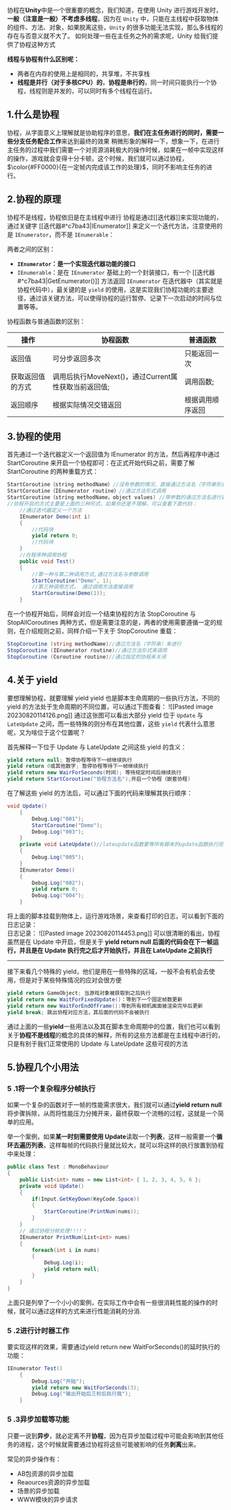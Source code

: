 协程在**Unity**中是一个很重要的概念，我们知道，在使用 Unity 进行游戏开发时，**一般（注意是一般）不考虑多线程**，因为在 `Unity` 中，只能在主线程中获取物体的组件、方法、对象，如果脱离这些，`Unity` 的很多功能无法实现，那么多线程的存在与否意义就不大了。
如何处理一些在主任务之外的需求呢，Unity 给我们提供了协程这种方式

**线程与协程有什么区别呢：**
- 两者在内存的使用上是相同的，共享堆，不共享栈
- **线程是并行（对于多核CPU）的**，**协程是串行的**，同一时间只能执行一个协程，线程则是并发的，可以同时有多个线程在运行。

## 1.什么是协程
协程，从字面意义上理解就是协助程序的意思，**我们在主任务进行的同时，需要一些分支任务配合工作**来达到最终的效果
稍微形象的解释一下，想象一下，在进行主任务的过程中我们需要一个对资源消耗极大的操作时候，如果在一帧中实现这样的操作，游戏就会变得十分卡顿，这个时候，我们就可以通过协程，$\color{#FF0000}{在一定帧内完成该工作的处理}$，同时不影响主任务的进行。
## 2.协程的原理
协程不是线程，协程依旧是在主线程中进行
协程是通过[[迭代器]]来实现功能的，通过关键字 [[迭代器#^c7ba43|IEnumerator]]  来定义一个迭代方法，注意使用的是 `IEnumerator`，而不是 `IEnumerable`：

两者之间的区别：
- **`IEnumerator`：是一个实现迭代器功能的接口**
- `IEnumerable`：是在 `IEnumerator` 基础上的一个封装接口，有一个 [[迭代器#^c7ba43|GetEnumerator()]]  方法返回 `IEnumerator` 
在迭代器中（其实就是协程代码中），最关键的是 `yield` 的使用，这是实现我们协程功能的主要途径，通过该关键方法，可以使得协程的运行暂停、记录下一次启动的时间与位置等等。

协程函数与普通函数的区别：

|操作|协程函数|普通函数|
|---|---|---|
|返回值|可分步返回多次|只能返回一次|
|获取返回值的方式|调用后执行MoveNext()，通过Current属性获取当前返回值;|调用函数;|
|返回顺序|根据实际情况交错返回|根据调用顺序返回|

## 3.协程的使用
首先通过一个迭代器定义一个返回值为 IEnumerator 的方法，然后再程序中通过 StartCoroutine 来开启一个协程即可：在正式开始代码之前，需要了解 StartCoroutine 的两种重载方式：
```csharp
StartCoroutine（string methodName）//没有参数的情况，直接通过方法名（字符串形式）来开启协程
StartCoroutine（IEnumerator routine）//通过方法形式调用
StartCoroutine（string methodName，object values) //带参数的通过方法名进行调用
//协程开启的方式主要是上面的三种形式，如果你还是不理解，可以查看下面代码：
 	//通过迭代器定义一个方法
 	IEnumerator Demo(int i)
    {
        //代码块
        yield return 0; 
		//代码块
    }
    //在程序种调用协程
    public void Test()
    {
        //第一种与第二种调用方式,通过方法名与参数调用
        StartCoroutine("Demo", 1);
        //第三种调用方式， 通过调用方法直接调用
        StartCoroutine(Demo(1));
    }
```
在一个协程开始后，同样会对应一个结束协程的方法 StopCoroutine 与 StopAllCoroutines 两种方式，但是需要注意的是，两者的使用需要遵循一定的规则，在介绍规则之前，同样介绍一下关于 StopCoroutine 重载：
```csharp
StopCoroutine (string methodName)//通过方法名（字符串）来进行
StopCoroutine (IEnumerator routine)//通过方法形式来调用
StopCoroutine (Coroutine routine)//通过指定的协程来关闭
```
## 4.关于 yield
要想理解协程，就要理解 yield
yield 也是脚本生命周期的一些执行方法，不同的 yield 的方法处于生命周期的不同位置，可以通过下图查看：
![[Pasted image 20230820114126.png]]
通过这张图可以看出大部分 yield 位于 `Update` 与 `LateUpdate` 之间，而一些特殊的则分布在其他位置，这些 `yield` 代表什么意思呢，又为啥位于这个位置呢？

首先解释一下位于 Update 与 LateUpdate 之间这些 yield 的含义：
```csharp
yield return null; 暂停协程等待下一帧继续执行
yield return 0或其他数字; 暂停协程等待下一帧继续执行
yield return new WairForSeconds(时间); 等待规定时间后继续执行
yield return StartCoroutine("协程方法名");开启一个协程（嵌套协程)
```
在了解这些 yield 的方法后，可以通过下面的代码来理解其执行顺序：
```csharp
void Update()
    {
        Debug.Log("001");
        StartCoroutine("Demo");
        Debug.Log("003");
    }
    private void LateUpdate()//lateupdate函数要等所有脚本的update函数执行完才能执行
    {
        Debug.Log("005");
    }
    IEnumerator Demo()
    {
        Debug.Log("002");
        yield return 0;
        Debug.Log("004");
    }
```
将上面的脚本挂载到物体上，运行游戏场景，来查看打印的日志，可以看到下面的日志记录：  
日志记录：
![[Pasted image 20230820114453.png]]
可以很清晰的看出，协程虽然是在 Update 中开启，但是关于  **yield return null 后面的代码会在下一帧运行，并且是在 Update 执行完之后才开始执行，并且在 LateUpdate 之前执行**

---

接下来看几个特殊的 yield，他们是用在一些特殊的区域，一般不会有机会去使用，但是对于某些特殊情况的应对会很方便
```csharp
yield return GameObject; 当游戏对象被获取到之后执行
yield return new WaitForFixedUpdate()：等到下一个固定帧数更新
yield return new WaitForEndOfFrame():等到所有相机画面被渲染完毕后更新
yield break; 跳出协程对应方法，其后面的代码不会被执行
```
通过上面的一些**yield**一些用法以及其在脚本生命周期中的位置，我们也可以看到关于**协程不是线程**的概念的具体的解释，所有的这些方法都是在主线程中进行的，只是有别于我们正常使用的 Update 与 LateUpdate 这些可视的方法
## 5.协程几个小用法
### 5 .1将一个复杂程序分帧执行
如果一个复杂的函数对于一帧的性能需求很大，我们就可以通过**yield return null**将步骤拆除，从而将性能压力分摊开来，最终获取一个流畅的过程，这就是一个简单的应用。

举一个案例，如果**某一时刻需要使用 Update**读取一个**列表**，这样一般需要一个**循环去遍历列表**，这样每帧的代码执行量就比较大，就可以将这样的执行放置到协程中来处理：
```csharp
public class Test : MonoBehaviour
{
    public List<int> nums = new List<int> { 1, 2, 3, 4, 5, 6 };
    private void Update()
    {
        if(Input.GetKeyDown(KeyCode.Space))
        {
            StartCoroutine(PrintNum(nums));
        }
    }
	// 通过协程分帧处理!!!!！
    IEnumerator PrintNum(List<int> nums)
    {
        foreach(int i in nums)
        {
            Debug.Log(i);
            yield return null;
        }
    }
}
```
上面只是列举了一个小小的案例，在实际工作中会有一些很消耗性能的操作的时候，就可以通过这样的方式来进行性能消耗的分消.

### 5 .2进行计时器工作
要实现这样的效果，需要通过yield return new WaitForSeconds()的延时执行的功能：
```csharp
IEnumerator Test()
    {
        Debug.Log("开始");
        yield return new WaitForSeconds(3);
        Debug.Log("输出开始后三秒后执行我");
    }
```
### 5 .3异步加载等功能
只要一说到**异步**，就必定离不开**协程**，因为在异步加载过程中可能会影响到其他任务的进程，这个时候就需要通过协程将这些可能被影响的任务**剥离**出来。

常见的异步操作有：
- AB包资源的异步加载
- Reaources资源的异步加载
- 场景的异步加载
- WWW模块的异步请求